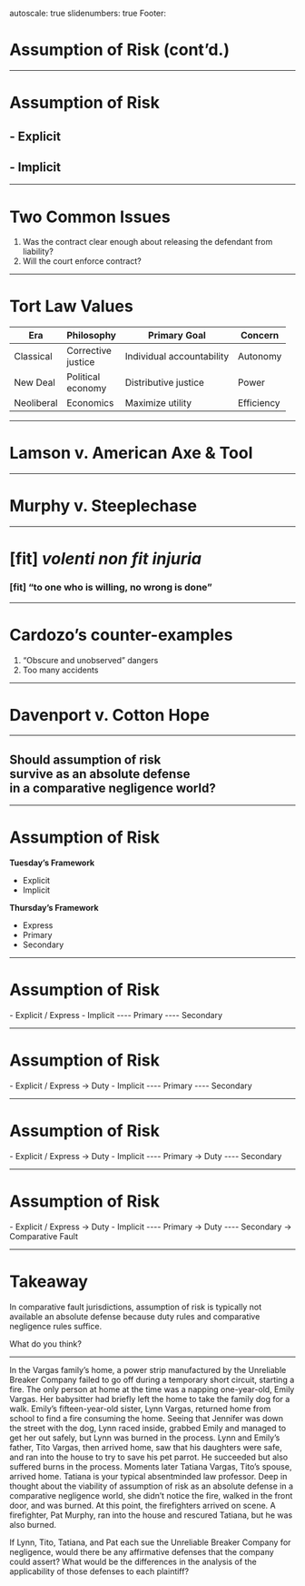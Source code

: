 autoscale: true
slidenumbers: true
Footer: 

# Assumption of Risk (cont’d.)

---


# Assumption of Risk

## - Explicit
## - Implicit

---

# Two Common Issues

1. Was the contract clear enough about releasing the defendant from liability?
2. Will the court enforce contract?

---

# Tort Law Values

| Era | Philosophy |  Primary Goal | Concern
| --- | --- | --- | --- |
| Classical | Corrective<br>justice | Individual accountability | Autonomy
| New Deal | Political<br>economy | Distributive justice | Power
| Neoliberal | Economics |  Maximize utility | Efficiency

---

# Lamson v. American Axe & Tool

---

# Murphy v. Steeplechase

---

# [fit] _volenti non fit injuria_

### [fit] “to one who is willing, no wrong is done”

---

# Cardozo’s counter-examples

1. “Obscure and unobserved” dangers
2. Too many accidents

---

# Davenport v. Cotton Hope

---

## Should assumption of risk<br>survive as an absolute defense<br>in a comparative negligence world?

---

# Assumption of Risk

**Tuesday’s Framework**
- Explicit
- Implicit

**Thursday’s Framework**
- Express
- Primary
- Secondary

---

# Assumption of Risk

\- Explicit / Express
\- Implicit
\---- Primary
\---- Secondary

---

# Assumption of Risk

\- Explicit / Express → Duty
\- Implicit
\---- Primary
\---- Secondary

---

# Assumption of Risk

\- Explicit / Express → Duty
\- Implicit
\---- Primary → Duty
\---- Secondary

---

# Assumption of Risk

\- Explicit / Express → Duty
\- Implicit
\---- Primary → Duty
\---- Secondary → Comparative Fault

---

# Takeaway

In comparative fault jurisdictions, assumption of risk is typically not available an absolute defense because duty rules and comparative negligence rules suffice.

What do you think?

---
In the Vargas family’s home, a power strip manufactured by the Unreliable Breaker Company failed to go off during a temporary short circuit, starting a fire. The only person at home at the time was a napping one-year-old, Emily Vargas. Her babysitter had briefly left the home to take the family dog for a walk. Emily’s fifteen-year-old sister, Lynn Vargas, returned home from school to find a fire consuming the home. Seeing that Jennifer was down the street with the dog, Lynn raced inside, grabbed Emily and managed to get her out safely, but Lynn was burned in the process. Lynn and Emily’s father, Tito Vargas, then arrived home, saw that his daughters were safe, and ran into the house to try to save his pet parrot. He succeeded but also suffered burns in the process. Moments later Tatiana Vargas, Tito’s spouse, arrived home. Tatiana is your typical absentminded law professor. Deep in thought about the viability of assumption of risk as an absolute defense in a comparative negligence world, she didn’t notice the fire, walked in the front door, and was burned. At this point, the firefighters arrived on scene. A firefighter, Pat Murphy, ran into the house and rescured Tatiana, but he was also burned.

If Lynn, Tito, Tatiana, and Pat each sue the Unreliable Breaker Company for negligence, would there be any affirmative defenses that the company could assert? What would be the differences in the analysis of the applicability of those defenses to each plaintiff?